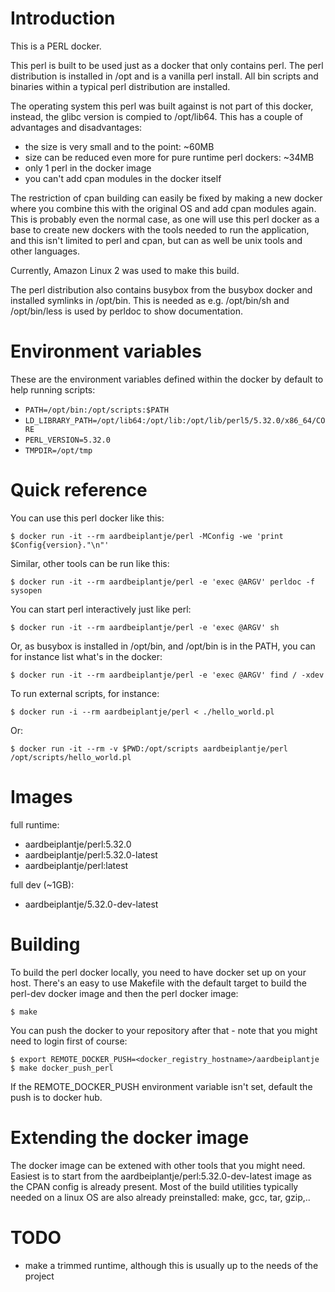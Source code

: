 # Introduction

This is a PERL docker.

This perl is built to be used just as a docker that only contains perl. The
perl distribution is installed in /opt and is a vanilla perl install. All bin
scripts and binaries within a typical perl distribution are installed.

The operating system this perl was built against is not part of this docker,
instead, the glibc version is compied to /opt/lib64. This has a couple of
advantages and disadvantages:

* the size is very small and to the point: ~60MB
* size can be reduced even more for pure runtime perl dockers: ~34MB
* only 1 perl in the docker image
* you can't add cpan modules in the docker itself

The restriction of cpan building can easily be fixed by making a new docker
where you combine this with the original OS and add cpan modules again. This is
probably even the normal case, as one will use this perl docker as a base to
create new dockers with the tools needed to run the application, and this isn't
limited to perl and cpan, but can as well be unix tools and other languages.

Currently, Amazon Linux 2 was used to make this build.

The perl distribution also contains busybox from the busybox docker and
installed symlinks in /opt/bin. This is needed as e.g. /opt/bin/sh and
/opt/bin/less is used by perldoc to show documentation.

# Environment variables

These are the environment variables defined within the docker by default to
help running scripts:

* `PATH=/opt/bin:/opt/scripts:$PATH`
* `LD_LIBRARY_PATH=/opt/lib64:/opt/lib:/opt/lib/perl5/5.32.0/x86_64/CORE`
* `PERL_VERSION=5.32.0`
* `TMPDIR=/opt/tmp`

# Quick reference

You can use this perl docker like this:

  `$ docker run -it --rm aardbeiplantje/perl -MConfig -we 'print $Config{version}."\n"'`

Similar, other tools can be run like this:

  `$ docker run -it --rm aardbeiplantje/perl -e 'exec @ARGV' perldoc -f sysopen`

You can start perl interactively just like perl:

  `$ docker run -it --rm aardbeiplantje/perl -e 'exec @ARGV' sh`

Or, as busybox is installed in /opt/bin, and /opt/bin is in the PATH, you can
for instance list what's in the docker:

  `$ docker run -it --rm aardbeiplantje/perl -e 'exec @ARGV' find / -xdev`

To run external scripts, for instance:

  `$ docker run -i --rm aardbeiplantje/perl < ./hello_world.pl`

Or:

  `$ docker run -it --rm -v $PWD:/opt/scripts aardbeiplantje/perl /opt/scripts/hello_world.pl`

# Images

full runtime:
* aardbeiplantje/perl:5.32.0
* aardbeiplantje/perl:5.32.0-latest
* aardbeiplantje/perl:latest

full dev (~1GB):
* aardbeiplantje/5.32.0-dev-latest

# Building

To build the perl docker locally, you need to have docker set up on your host.
There's an easy to use Makefile with the default target to build the perl-dev
docker image and then the perl docker image:

  `$ make`

You can push the docker to your repository after that - note that you might
need to login first of course:

  `$ export REMOTE_DOCKER_PUSH=<docker_registry_hostname>/aardbeiplantje`
  `$ make docker_push_perl`

If the REMOTE_DOCKER_PUSH environment variable isn't set, default the push is
to docker hub.

# Extending the docker image

The docker image can be extened with other tools that you might need. Easiest
is to start from the aardbeiplantje/perl:5.32.0-dev-latest image as the CPAN
config is already present. Most of the build utilities typically needed on a
linux OS are also already preinstalled: make, gcc, tar, gzip,..

# TODO

* make a trimmed runtime, although this is usually up to the needs of the project


